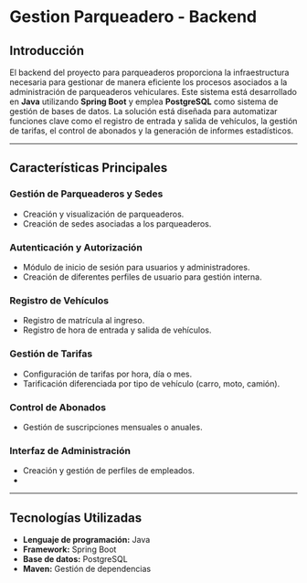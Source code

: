 # Gestion Parqueadero - Backend

## Introducción
El backend del proyecto para parqueaderos proporciona la infraestructura necesaria para gestionar de manera eficiente los procesos asociados a la administración de parqueaderos vehiculares. Este sistema está desarrollado en **Java** utilizando **Spring Boot** y emplea **PostgreSQL** como sistema de gestión de bases de datos. La solución está diseñada para automatizar funciones clave como el registro de entrada y salida de vehículos, la gestión de tarifas, el control de abonados y la generación de informes estadísticos.

---

## Características Principales

### Gestión de Parqueaderos y Sedes
- Creación y visualización de parqueaderos.
- Creación de sedes asociadas a los parqueaderos.

### Autenticación y Autorización
- Módulo de inicio de sesión para usuarios y administradores.
- Creación de diferentes perfiles de usuario para gestión interna.

### Registro de Vehículos
- Registro de matrícula al ingreso.
- Registro de hora de entrada y salida de vehículos.

### Gestión de Tarifas
- Configuración de tarifas por hora, día o mes.
- Tarificación diferenciada por tipo de vehículo (carro, moto, camión).

### Control de Abonados
- Gestión de suscripciones mensuales o anuales.

### Interfaz de Administración
- Creación y gestión de perfiles de empleados.
- 
---

## Tecnologías Utilizadas
- **Lenguaje de programación:** Java  
- **Framework:** Spring Boot  
- **Base de datos:** PostgreSQL  
- **Maven:** Gestión de dependencias  

